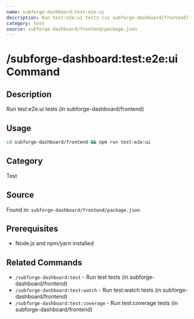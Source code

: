 ```yaml
---
name: subforge-dashboard:test:e2e:ui
description: Run test:e2e:ui tests (in subforge-dashboard/frontend)
category: test
source: subforge-dashboard/frontend/package.json
---
```


# /subforge-dashboard:test:e2e:ui Command

## Description
Run test:e2e:ui tests (in subforge-dashboard/frontend)

## Usage
```bash
cd subforge-dashboard/frontend && npm run test:e2e:ui
```

## Category
Test

## Source
Found in: `subforge-dashboard/frontend/package.json`

## Prerequisites
- Node.js and npm/yarn installed



## Related Commands
- `/subforge-dashboard:test` - Run test tests (in subforge-dashboard/frontend)
- `/subforge-dashboard:test:watch` - Run test:watch tests (in subforge-dashboard/frontend)
- `/subforge-dashboard:test:coverage` - Run test:coverage tests (in subforge-dashboard/frontend)
